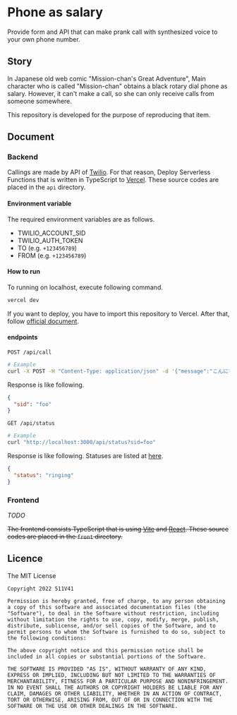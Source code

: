 # Phone as salary

Provide form and API that can make prank call with synthesized voice to your own phone number.

## Story

In Japanese old web comic "Mission-chan's Great Adventure", Main character who is called "Mission-chan" obtains a black rotary dial phone as salary. However, it can't make a call, so she can only receive calls from someone somewhere.

This repository is developed for the purpose of reproducing that item.

## Document

### Backend

Callings are made by API of [Twilio](https://www.twilio.com). For that reason, Deploy Serverless Functions that is written in TypeScript to [Vercel](https://vercel.com). These source codes are placed in the `api` directory.

#### Environment variable

The required environment variables are as follows.

- TWILIO_ACCOUNT_SID
- TWILIO_AUTH_TOKEN
- TO (e.g. `+123456789`)
- FROM (e.g. `+123456789`)

#### How to run

To running on localhost, execute following command.

```sh
vercel dev
```

If you want to deploy, you have to import this repository to Vercel. After that, follow [official document](https://vercel.com/docs/concepts/deployments/overview).

#### endpoints

`POST /api/call`

```sh
# Example
curl -X POST -H "Content-Type: application/json" -d '{"message":"こんにちは世界"}' http://localhost:3000/api/call
```

Response is like following.

```json
{
  "sid": "foo"
}
```

`GET /api/status`

```sh
# Example
curl "http://localhost:3000/api/status?sid=foo"
```

Response is like following. Statuses are listed at [here](https://www.twilio.com/docs/voice/api/call-resource#call-status-values).

```json
{
  "status": "ringing"
}
```

### Frontend

*TODO*

~~The frontend consists TypeScript that is using [Vite](https://vitejs.dev) and [React](https://reactjs.org/). These source codes are placed in the `front` directory.~~

## Licence

The MIT License

```
Copyright 2022 511V41

Permission is hereby granted, free of charge, to any person obtaining a copy of this software and associated documentation files (the "Software"), to deal in the Software without restriction, including without limitation the rights to use, copy, modify, merge, publish, distribute, sublicense, and/or sell copies of the Software, and to permit persons to whom the Software is furnished to do so, subject to the following conditions:

The above copyright notice and this permission notice shall be included in all copies or substantial portions of the Software.

THE SOFTWARE IS PROVIDED "AS IS", WITHOUT WARRANTY OF ANY KIND, EXPRESS OR IMPLIED, INCLUDING BUT NOT LIMITED TO THE WARRANTIES OF MERCHANTABILITY, FITNESS FOR A PARTICULAR PURPOSE AND NONINFRINGEMENT. IN NO EVENT SHALL THE AUTHORS OR COPYRIGHT HOLDERS BE LIABLE FOR ANY CLAIM, DAMAGES OR OTHER LIABILITY, WHETHER IN AN ACTION OF CONTRACT, TORT OR OTHERWISE, ARISING FROM, OUT OF OR IN CONNECTION WITH THE SOFTWARE OR THE USE OR OTHER DEALINGS IN THE SOFTWARE.
```